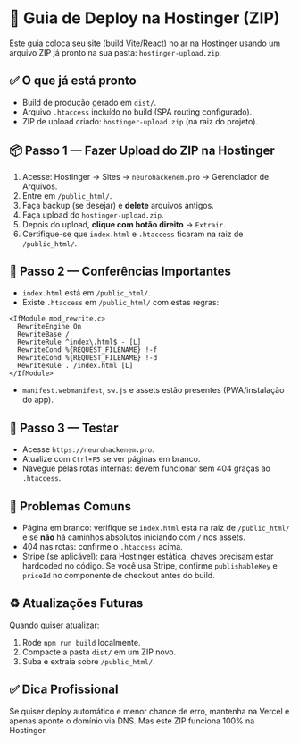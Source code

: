 # 🚀 Guia de Deploy na Hostinger (ZIP)

Este guia coloca seu site (build Vite/React) no ar na Hostinger usando um arquivo ZIP já pronto na sua pasta: `hostinger-upload.zip`.

## ✅ O que já está pronto
- Build de produção gerado em `dist/`.
- Arquivo `.htaccess` incluído no build (SPA routing configurado).
- ZIP de upload criado: `hostinger-upload.zip` (na raiz do projeto).

## 📦 Passo 1 — Fazer Upload do ZIP na Hostinger
1. Acesse: Hostinger → Sites → `neurohackenem.pro` → Gerenciador de Arquivos.
2. Entre em `/public_html/`.
3. Faça backup (se desejar) e **delete** arquivos antigos.
4. Faça upload do `hostinger-upload.zip`.
5. Depois do upload, **clique com botão direito** → `Extrair`.
6. Certifique-se que `index.html` e `.htaccess` ficaram na raiz de `/public_html/`.

## 🔧 Passo 2 — Conferências Importantes
- `index.html` está em `/public_html/`.
- Existe `.htaccess` em `/public_html/` com estas regras:
```
<IfModule mod_rewrite.c>
  RewriteEngine On
  RewriteBase /
  RewriteRule ^index\.html$ - [L]
  RewriteCond %{REQUEST_FILENAME} !-f
  RewriteCond %{REQUEST_FILENAME} !-d
  RewriteRule . /index.html [L]
</IfModule>
```
- `manifest.webmanifest`, `sw.js` e assets estão presentes (PWA/instalação do app).

## 🧪 Passo 3 — Testar
- Acesse `https://neurohackenem.pro`.
- Atualize com `Ctrl+F5` se ver páginas em branco.
- Navegue pelas rotas internas: devem funcionar sem 404 graças ao `.htaccess`.

## 🧰 Problemas Comuns
- Página em branco: verifique se `index.html` está na raiz de `/public_html/` e se **não** há caminhos absolutos iniciando com `/` nos assets.
- 404 nas rotas: confirme o `.htaccess` acima.
- Stripe (se aplicável): para Hostinger estática, chaves precisam estar hardcoded no código. Se você usa Stripe, confirme `publishableKey` e `priceId` no componente de checkout antes do build.

## ♻️ Atualizações Futuras
Quando quiser atualizar:
1. Rode `npm run build` localmente.
2. Compacte a pasta `dist/` em um ZIP novo.
3. Suba e extraia sobre `/public_html/`.

## ✅ Dica Profissional
Se quiser deploy automático e menor chance de erro, mantenha na Vercel e apenas aponte o domínio via DNS. Mas este ZIP funciona 100% na Hostinger.
